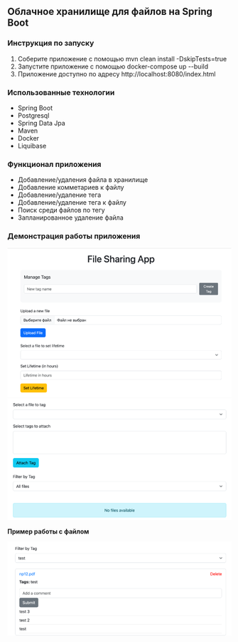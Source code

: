 ## Облачное хранилище для файлов на Spring Boot

### Инструкция по запуску

1. Соберите приложение с помощью mvn clean install -DskipTests=true
2. Запустите приложение с помощью docker-compose up --build
3. Приложение доступно по адресу
   http://localhost:8080/index.html

### Использованные технологии
- Spring Boot
- Postgresql
- Spring Data Jpa
- Maven
- Docker
- Liquibase


### Функционал приложения

- Добавление/удаления файла в хранилище
- Добавление комметариев к файлу
- Добавление/удаление тега
- Добавление/удаление тега к файлу
- Поиск среди файлов по тегу
- Запланированное удаление файла

### Демонстрация работы приложения

![img.png](img.png)
![img_1.png](img_1.png)

**Пример работы с файлом**

![img_2.png](img_2.png)